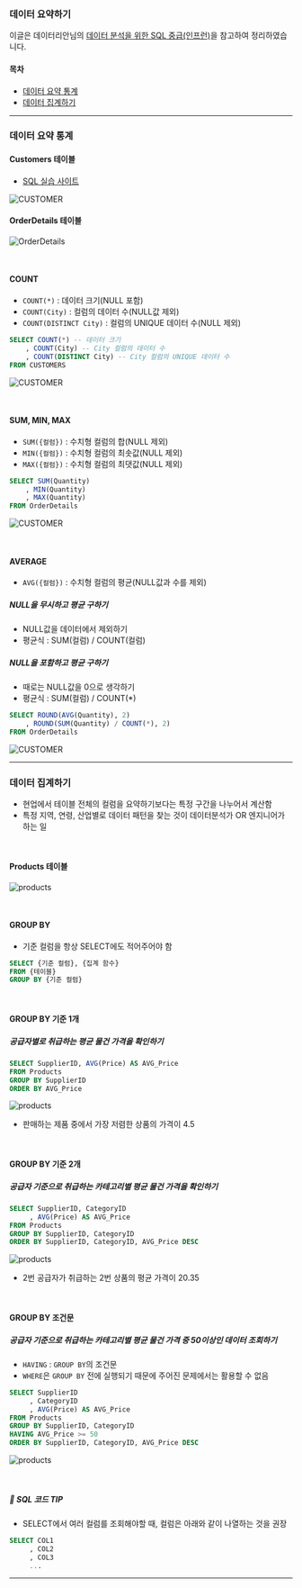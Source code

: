 ### 데이터 요약하기

이글은 데이터리안님의 [데이터 분석을 위한 SQL 중급(인프런)][H]을 참고하여 정리하였습니다. 

[H]: https://www.inflearn.com/course/%EB%8D%B0%EC%9D%B4%ED%84%B0-%EB%B6%84%EC%84%9D-%EC%A4%91%EA%B8%89-sql/dashboard

#### 목차
- [데이터 요약 통계](#데이터-요약-통계 ) 
- [데이터 집계하기](#데이터-집계하기)


---

### 데이터 요약 통계 
#### Customers 테이블
- [SQL 실습 사이트][I]

[I]: https://www.w3schools.com/sql/trysql.asp?filename=trysql_select_all


![CUSTOMER](../img/CUSTOMER.PNG)


#### OrderDetails 테이블

![OrderDetails](../img/OrderDetails.PNG)

<br>

#### COUNT
- `COUNT(*)` : 데이터 크기(NULL 포함)
- `COUNT(City)` : 컬럼의 데이터 수(NULL값 제외)
- `COUNT(DISTINCT City)` : 컬럼의 UNIQUE 데이터 수(NULL 제외)

```sql
SELECT COUNT(*) -- 데이터 크기
    , COUNT(City) -- City 컬럼의 데이터 수
    , COUNT(DISTINCT City) -- City 컬럼의 UNIQUE 데이터 수
FROM CUSTOMERS
```

![CUSTOMER](../img/CUSTOMER_A.PNG)

<br>

#### SUM, MIN, MAX
- `SUM({컬럼})` : 수치형 컬럼의 합(NULL 제외)
- `MIN({컬럼})` : 수치형 컬럼의 최솟값(NULL 제외)
- `MAX({컬럼})` : 수치형 컬럼의 최댓값(NULL 제외)
```sql
SELECT SUM(Quantity)
    , MIN(Quantity)
    , MAX(Quantity)
FROM OrderDetails
```

![CUSTOMER](../img/SUM_A.PNG)

<br>

#### AVERAGE
- `AVG({컬럼})` : 수치형 컬럼의 평균(NULL값과 수를 제외)
##### NULL을 무시하고 평균 구하기
- NULL값을 데이터에서 제외하기
- 평균식 : SUM(컬럼) / COUNT(컬럼)
##### NULL을 포함하고 평균 구하기
- 때로는 NULL값을 0으로 생각하기 
- 평균식 : SUM(컬럼) / COUNT(*)
```sql
SELECT ROUND(AVG(Quantity), 2)
    , ROUND(SUM(Quantity) / COUNT(*), 2)
FROM OrderDetails
```

![CUSTOMER](../img/AVG_A.PNG)

---

### 데이터 집계하기
- 현업에서 테이블 전체의 컬럼을 요약하기보다는 특정 구간을 나누어서 계산함
- 특정 지역, 연령, 산업별로 데이터 패턴을 찾는 것이 데이터분석가 OR 엔지니어가 하는 일

<br>

#### Products 테이블

![products](../img/RPODUCTS.PNG)

<br>

#### GROUP BY
- 기준 컬럼을 항상 SELECT에도 적어주어야 함
```sql
SELECT {기준 컬럼}, {집계 함수}
FROM {테이블}
GROUP BY {기준 컬럼}
```
<br>

#### GROUP BY 기준 1개
##### 공급자별로 취급하는 평균 물건 가격을 확인하기 
```sql
SELECT SupplierID, AVG(Price) AS AVG_Price
FROM Products
GROUP BY SupplierID
ORDER BY AVG_Price 
``` 

![products](../img/GROUPBY_A.PNG)

- 판매하는 제품 중에서 가장 저렴한 상품의 가격이 4.5 

<br>

#### GROUP BY 기준 2개
##### 공급자 기준으로 취급하는 카테고리별 평균 물건 가격을 확인하기 
```sql
SELECT SupplierID, CategoryID
     , AVG(Price) AS AVG_Price
FROM Products
GROUP BY SupplierID, CategoryID
ORDER BY SupplierID, CategoryID, AVG_Price DESC
``` 

![products](../img/GROUPBY_A3.PNG)

- 2번 공급자가 취급하는 2번 상품의 평균 가격이 20.35

<br>

#### GROUP BY 조건문
##### 공급자 기준으로 취급하는 카테고리별 평균 물건 가격 중 50이상인 데이터 조회하기
- `HAVING` : `GROUP BY`의 조건문
- `WHERE`은 `GROUP BY` 전에 실행되기 때문에 주어진 문제에서는 활용할 수 없음
```sql
SELECT SupplierID
     , CategoryID
     , AVG(Price) AS AVG_Price
FROM Products
GROUP BY SupplierID, CategoryID
HAVING AVG_Price >= 50
ORDER BY SupplierID, CategoryID, AVG_Price DESC
```
![products](../img/HAVING.PNG)

<br>

##### 👏 SQL 코드 TIP
- SELECT에서 여러 컬럼를 조회해야할 때, 컬럼은 아래와 같이 나열하는 것을 권장
```sql
SELECT COL1
     , COL2
     , COL3
     ...
``` 

---

